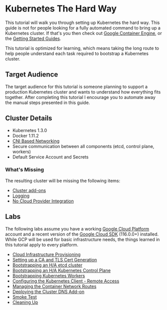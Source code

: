# Kubernetes The Hard Way

This tutorial will walk you through setting up Kubernetes the hard way. This guide is not for people looking for a fully automated command to bring up a Kubernetes cluster. If that's you then check out [Google Container Engine](https://cloud.google.com/container-engine), or the [Getting Started Guides](http://kubernetes.io/docs/getting-started-guides/).

This tutorial is optimized for learning, which means taking the long route to help people understand each task required to bootstrap a Kubernetes cluster.

## Target Audience

The target audience for this tutorial is someone planning to support a production Kubernetes cluster and wants to understand how everything fits together. After completing this tutorial I encourage you to automate away the manual steps presented in this guide.

## Cluster Details

* Kubernetes 1.3.0
* Docker 1.11.2
* [CNI Based Networking](https://github.com/containernetworking/cni)
* Secure communication between all components (etcd, control plane, workers)
* Default Service Account and Secrets 


### What's Missing

The resulting cluster will be missing the following items:

* [Cluster add-ons](https://github.com/kubernetes/kubernetes/tree/master/cluster/addons)
* [Logging](http://kubernetes.io/docs/user-guide/logging)
* [No Cloud Provider Integration](http://kubernetes.io/docs/getting-started-guides/)

## Labs

The following labs assume you have a working [Google Cloud Platform](https://cloud.google.com) account and a recent version of the [Google Cloud SDK](https://cloud.google.com/sdk/) (116.0.0+) installed. While GCP will be used for basic infrastructure needs, the things learned in this tutorial apply to every platform.

* [Cloud Infrastructure Provisioning](docs/01-infrastructure.md)
* [Setting up a CA and TLS Cert Generation](docs/02-certificate-authority.md)
* [Bootstrapping an H/A etcd cluster](docs/03-etcd.md)
* [Bootstrapping an H/A Kubernetes Control Plane](docs/04-kubernetes-controller.md)
* [Bootstrapping Kubernetes Workers](docs/05-kubernetes-worker.md)
* [Configuring the Kubernetes Client - Remote Access](docs/06-kubectl.md)
* [Managing the Container Network Routes](docs/07-network.md)
* [Deploying the Cluster DNS Add-on](docs/08-dns-addon.md)
* [Smoke Test](docs/09-smoke-test.md)
* [Cleaning Up](docs/10-cleanup.md)
